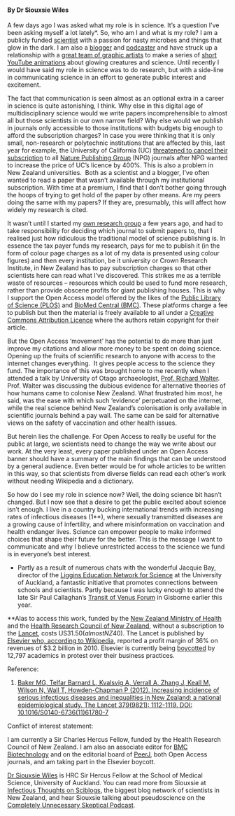 <html><body><h4>By Dr Siouxsie Wiles</h4>

A few days ago I was asked what my role is in science. It’s a question I’ve been asking myself a lot lately*. So, who am I and what is my role? I am a publicly funded <a href="http://www.fmhs.auckland.ac.nz/sms/staffct/staff_details.aspx?staffID=7377696C333834">scientist</a> with a passion for nasty microbes and things that glow in the dark. I am also a <a href="http://sciblogs.co.nz/infectious-thoughts/">blogger</a> and <a href="http://thecusp.org.nz/">podcaster</a> and have struck up a relationship with a <a href="http://lukeharrisgraphics.com/">great team of graphic artists</a> to make a series of <a href="http://youtu.be/UUUytRoI-5g">short YouTube animations</a> about glowing creatures and science. Until recently I would have said my role in science was to do research, but with a side-line in communicating science in an effort to generate public interest and excitement.



The fact that communication is seen almost as an optional extra in a career in science is quite astonishing, I think. Why else in this digital age of multidisciplinary science would we write papers incomprehensible to almost all but those scientists in our own narrow field? Why else would we publish in journals only accessible to those institutions with budgets big enough to afford the subscription charges? In case you were thinking that it is only small, non-research or polytechnic institutions that are affected by this, last year for example, the University of California (UC) <a href="//libraries.ucsd.edu/collections/Nature_Faculty_Letter-June_2010.pdf)" target="_blank">threatened to cancel their subscription</a> to all <a href="http://www.nature.com/" target="_blank">Nature Publishing Group</a> (NPG) journals after NPG wanted to increase the price of UC’s licence by 400%. This is also a problem in New Zealand universities.  Both as a scientist and a blogger, I’ve often wanted to read a paper that wasn’t available through my institutional subscription. With time at a premium, I find that I don’t bother going through the hoops of trying to get hold of the paper by other means. Are my peers doing the same with my papers? If they are, presumably, this will affect how widely my research is cited.



It wasn’t until I started my <a href="http://siouxsiewiles.blogspot.co.nz/" target="_blank">own research group</a> a few years ago, and had to take responsibility for deciding which journal to submit papers to, that I realised just how ridiculous the traditional model of science publishing is. In essence the tax payer funds my research, pays for me to publish it (in the form of colour page charges as a lot of my data is presented using colour figures) and then every institution, be it university or Crown Research Institute, in New Zealand has to pay subscription charges so that other scientists here can read what I’ve discovered. This strikes me as a terrible waste of resources – resources which could be used to fund more research, rather than provide obscene profits for giant publishing houses. This is why I support the Open Access model offered by the likes of the <a href="http://www.plos.org/" target="_blank">Public Library of Science (PLOS)</a> and <a href="http://www.biomedcentral.com/" target="_blank">BioMed Central (BMC)</a>. These platforms charge a fee to publish but then the material is freely available to all under a <a href="http://creativecommons.org.nz/" target="_blank">Creative Commons Attribution Licence</a> where the authors retain copyright for their article.



But the Open Access ‘movement’ has the potential to do more than just improve my citations and allow more money to be spent on doing science. Opening up the fruits of scientific research to anyone with access to the internet changes everything.  It gives people access to the science they fund. The importance of this was brought home to me recently when I attended a talk by University of Otago archaeologist, <a href="http://www.otago.ac.nz/anthropology/arch/people/walter.html" target="_blank">Prof. Richard Walter</a>. Prof. Walter was discussing the dubious evidence for alternative theories of how humans came to colonise New Zealand. What frustrated him most, he said, was the ease with which such ‘evidence’ perpetuated on the internet, while the real science behind New Zealand’s colonisation is only available in scientific journals behind a pay wall. The same can be said for alternative views on the safety of vaccination and other health issues.



But herein lies the challenge. For Open Access to really be useful for the public at large, we scientists need to change the way we write about our work. At the very least, every paper published under an Open Access banner should have a summary of the main findings that can be understood by a general audience. Even better would be for whole articles to be written in this way, so that scientists from diverse fields can read each other’s work without needing Wikipedia and a dictionary.



So how do I see my role in science now? Well, the doing science bit hasn’t changed. But I now see that a desire to get the public excited about science isn’t enough. I live in a country bucking international trends with increasing rates of infectious diseases (1**), where sexually transmitted diseases are a growing cause of infertility, and where misinformation on vaccination and health endanger lives. Science can empower people to make informed choices that shape their future for the better. This is the message I want to communicate and why I believe unrestricted access to the science we fund is in everyone’s best interest.



* Partly as a result of numerous chats with the wonderful Jacquie Bay, director of the <a href="http://www.lenscience.auckland.ac.nz/uoa/" target="_blank">Liggins Education Network for Science</a> at the University of Auckland, a fantastic initiative that promotes connections between schools and scientists. Partly because I was lucky enough to attend the late Sir Paul Callaghan’s <a href="http://www.royalsociety.org.nz/events/2012-transit-of-venus-forum-lifting-our-horizon/" target="_blank">Transit of Venus Forum</a> in Gisborne earlier this year.



**Alas to access this work, funded by the <a href="http://www.health.govt.nz/" target="_blank">New Zealand Ministry of Health</a> and the <a href="http://www.hrc.govt.nz/" target="_blank">Health Research Council of New Zealand</a>, without a subscription to the <a href="http://www.thelancet.com/" target="_blank">Lancet</a>, costs US$31.50 (almost NZ$40). The Lancet is published by <a href="http://en.wikipedia.org/wiki/Elsevier" target="_blank">Elsevier who, according to Wikipedia</a>, reported a profit margin of 36% on revenues of $3.2 billion in 2010. Elsevier is currently being <a href="http://thecostofknowledge.com/" target="_blank">boycotted</a> by 12,797 academics in protest over their business practices.



Reference:



1. <a href="http://www.thelancet.com/journals/lancet/article/PIIS0140-6736%2811%2961780-7/abstract" target="_blank">Baker MG, Telfar Barnard L, Kvalsvig A, Verrall A, Zhang J, Keall M, Wilson N, Wall T, Howden-Chapman P (2012). Increasing incidence of serious infectious diseases and inequalities in New Zealand: a national epidemiological study. The Lancet 379(9821): 1112-1119. DOI: 10.1016/S0140-6736(11)61780-7</a>



Conflict of interest statement:



I am currently a Sir Charles Hercus Fellow, funded by the Health Research Council of New Zealand. I am also an associate editor for <a href="http://www.biomedcentral.com/bmcbiotechnol/">BMC Biotechnology</a> and on the editorial board of <a href="https://peerj.com/">PeerJ</a>, both Open Access journals, and am taking part in the Elsevier boycott.



<a href="http://www.fmhs.auckland.ac.nz/sms/staffct/staff_details.aspx?staffID=7377696C333834" target="_blank">Dr Siouxsie Wiles</a> is HRC Sir Hercus Fellow at the School of Medical Science, University of Auckland. You can read more from Siouxsie at <a href="http://sciblogs.co.nz/infectious-thoughts/">Infectious Thoughts on Sciblogs</a>, the biggest blog network of scientists in New Zealand, and hear Siouxsie talking about pseudoscience on the <a href="http://thecusp.org.nz">Completely Unnecessary Skeptical Podcast</a>.



 </body></html>
